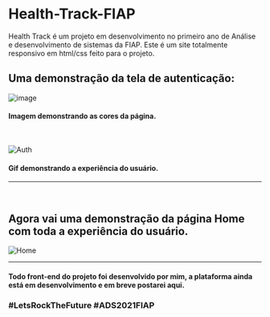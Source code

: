 # Health-Track-FIAP
Health Track é um projeto em desenvolvimento no primeiro ano de Análise e desenvolvimento de sistemas da FIAP.
Este é um site totalmente responsivo em html/css feito para o projeto.

## Uma demonstração da tela de autenticação:

![image](https://user-images.githubusercontent.com/59674959/141242431-66234192-418d-4a2b-83ea-5567132e7d94.png) 
#### Imagem demonstrando as cores da página.

<br>

![Auth](https://user-images.githubusercontent.com/59674959/141241986-270a62ca-1264-4ab5-87e7-fb6f420dd0af.gif)
#### Gif demonstrando a experiência do usuário.

------------------------------------------------------------------------------------------------------------------------------

<br>

## Agora vai uma demonstração da página Home com toda a experiência do usuário.

![Home](https://user-images.githubusercontent.com/59674959/141242996-5b94c554-9938-4154-85ec-b88e29378c7e.gif)

------------------------------------------------------------------------------------------------------------------------------

#### Todo front-end do projeto foi desenvolvido por mim, a plataforma ainda está em desenvolvimento e em breve postarei aqui.

### #LetsRockTheFuture #ADS2021FIAP
